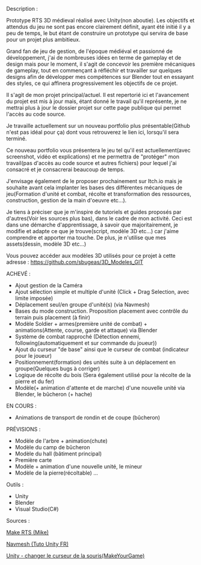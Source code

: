 Description : 

Prototype RTS 3D médieval réalisé avec Unity(non aboutie). Les objectifs et attendus du jeu ne sont pas encore clairement définit, ayant été initié il y a peu de temps, le but étant de construire un prototype qui servira de base pour un projet plus ambitieux.

Grand fan de jeu de gestion, de l'époque médiéval et passionné de développement, j'ai de nombreuses idées en terme de gameplay et de design mais pour le moment, il s'agit de concevoir les première mécaniques de gameplay, 
tout en commençant à réfléchir et travailler sur quelques designs afin de développer mes compétences sur Blender tout en essayant des styles, ce qui affinera progressivement les objectifs de ce projet.

Il s'agit de mon projet principal/actuel. Il est repertorié ici et l'avancement du projet est mis à jour mais, étant donné le travail qu'il représente, je ne mettrai plus à jour le dossier projet sur cette page publique qui permet l'accès au code source. 

Je travaille actuellement sur un nouveau portfolio plus présentable(Github n'est pas idéal pour ça) dont vous retrouverez le lien ici, lorsqu'il sera terminé.

Ce nouveau portfolio vous présentera le jeu tel qu'il est actuellement(avec screenshot, vidéo et explications) et me permettra de "protéger" mon travail(pas d'accès au code source et autres fichiers) pour lequel j'ai consacré et je consacrerai beaucoup de temps.

J'envisage également de le proposer prochainement sur Itch.io  mais je souhaite avant cela implanter les bases des différentes mécaniques de jeu(Formation d'unité et combat, récolte et transformation des ressources, construction, gestion de la main d'oeuvre etc...).

Je tiens à préciser que je m'inspire de tutoriels et guides proposés par d'autres(Voir les sources plus bas), dans le cadre de mon activité. Ceci est dans une démarche d'apprentissage, à savoir que majoritairement, je modifie et adapte ce que je trouve(script, modèle 3D etc...) car j'aime comprendre et apporter ma touche. 
De plus, je n'utilise que mes assets(dessin, modèle 3D etc...)

Vous pouvez accéder aux modèles 3D utilisés pour ce projet à cette adresse : https://github.com/sbugeas/3D_Modeles_GIT



ACHEVÉ :

- Ajout gestion de la Caméra
- Ajout sélection simple et multiple d'unité (Click + Drag Selection, avec limite imposée)
- Déplacement seul/en groupe d'unité(s) (via Navmesh)
- Bases du mode construction. Proposition placement avec contrôle du terrain puis placement (à finir)
- Modèle Soldier + armes(première unité de combat) + animations(Attente, course, garde et attaque) via Blender
- Système de combat rapproché (Détection ennemi, following(automatiquement et sur commande du joueur))
- Ajout du curseur "de base" ainsi que le curseur de combat (indicateur pour le joueur)
- Positionnement(formation) des unités suite à un déplacement en groupe(Quelques bugs à corriger)
- Logique de récolte du bois (Sera également utilisé pour la récolte de la pierre et du fer)
- Modèle(+ animation d'attente et de marche) d'une nouvelle unité via Blender, le bûcheron (+ hache)

EN COURS :
- Animations de transport de rondin et de coupe (bûcheron)

PRÉVISIONS :
- Modèle de l'arbre + animation(chute)
- Modèle du camp de bûcheron
- Modèle du hall (bâtiment principal)
- Première carte
- Modèle + animation d'une nouvelle unité, le mineur
- Modèle de la pierre(récoltable)
...

Outils :

- Unity
- Blender
- Visual Studio(C#)


Sources :

[Make RTS (Mike)](https://www.youtube.com/watch?v=-GfdKB_7mrY&list=PLtLToKUhgzwkCRQ9YAOtUIDbDQN5XXVAs)

[Navmesh (Tuto Unity FR)](https://www.youtube.com/watch?v=qOQVxPQ-C5Y&t=489s)

[Unity - changer le curseur de la souris(MakeYourGame)](https://www.youtube.com/watch?v=qifz_CXe4CQ&t=321s)

